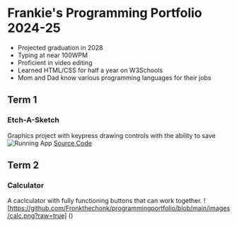 # Frankie's Programming Portfolio 2024-25
* Projected graduation in 2028
* Typing at near 100WPM
* Proficient in video editing
* Learned HTML/CSS for half a year on W3Schools
* Mom and Dad know various programming languages for their jobs

## Term 1
### Etch-A-Sketch
Graphics project with keypress drawing controls with the ability to save
![Running App]()
[Source Code]()
## Term 2
### Calculator
A caclculator with fully functioning buttons that can work together. 
![https://github.com/Fronkthechonk/programmingportfolio/blob/main/images/calc.png?raw=true] ()
